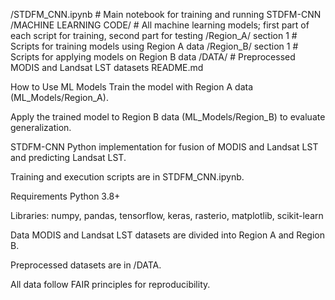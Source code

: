 /STDFM_CNN.ipynb         # Main notebook for training and running STDFM-CNN
/MACHINE LEARNING CODE/     # All machine learning models; first part of each script for training, second part for testing
    /Region_A/          section 1 # Scripts for training models using Region A data
    /Region_B/        section 1    # Scripts for applying models on Region B data
/DATA/                   # Preprocessed MODIS and Landsat LST datasets
README.md



How to Use ML Models
Train the model with Region A data (ML_Models/Region_A).

Apply the trained model to Region B data (ML_Models/Region_B) to evaluate generalization.

STDFM-CNN
Python implementation for fusion of MODIS and Landsat LST and predicting Landsat LST.

Training and execution scripts are in STDFM_CNN.ipynb.

Requirements
Python 3.8+

Libraries: numpy, pandas, tensorflow, keras, rasterio, matplotlib, scikit-learn

Data
MODIS and Landsat LST datasets are divided into Region A and Region B.

Preprocessed datasets are in /DATA.

All data follow FAIR principles for reproducibility.
